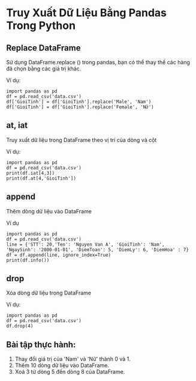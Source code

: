 # Truy Xuất Dữ Liệu Bằng Pandas Trong Python


## Replace DataFrame
Sử dụng DataFrame.replace () trong pandas, bạn có thể thay thế các hàng đã chọn bằng các giá trị khác.


Ví dụ:

```
import pandas as pd
df = pd.read_csv('data.csv')
df['GioiTinh'] = df['GioiTinh'].replace('Male', 'Nam')
df['GioiTinh'] = df['GioiTinh'].replace('Female', 'Nữ')
```


## at, iat 
Truy xuất dữ liệu trong DataFrame theo vị trí của dòng và cột

Ví dụ:
```
import pandas as pd
df = pd.read_csv('data.csv')
print(df.iat[4,3])
print(df.at[4,'GioiTinh'])
```

## append
Thêm dòng dữ liệu vào DataFrame

Ví dụ
```
import pandas as pd
df = pd.read_csv('data.csv')
line = {'STT': 20,'Ten': 'Nguyen Van A', 'GioiTinh': 'Nam', 'NgaySinh': '2000-01-01', 'DiemToan': 5, 'DiemLy': 6, 'DiemHoa' : 7}
df = df.append(line, ignore_index=True)
print(df.info())
```

## drop
Xóa dòng dữ liệu trong DataFrame

Ví dụ:
```
import pandas as pd
df = pd.read_csv('data.csv')
df.drop(4)
```

## Bài tập thực hành:
1. Thay đổi giá trị của 'Nam' và 'Nữ' thành 0 và 1.
2. Thêm 10 dòng dữ liệu vào DataFrame.
3. Xoá 3 từ dòng 5 đến dòng 8 của DataFrame.